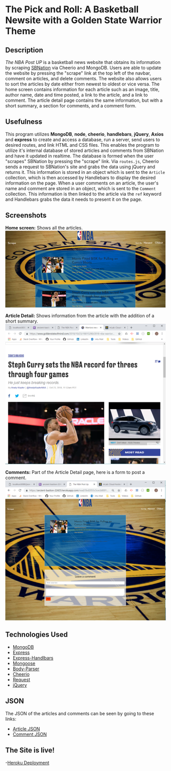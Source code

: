 # The Pick and Roll: A Basketball Newsite with a Golden State Warrior Theme

## Description
*The NBA Post UP* is a basketball news website that obtains its information by scraping [SBNation](https://www.sbnation.com/nba-news-basketball) via Cheerio and MongoDB. Users are able to update the website by pressing the "scrape" link at the top left of the navbar, comment on articles, and delete comments. The website also allows users to sort the articles by date either from newest to oldest or vice versa. The home screen contains information for each article such as an image, title, author name, date and time posted, a link to the article, and a link to comment. The article detail page contains the same information, but with a short summary, a section for comments, and a comment form.


## Usefulness
This program utilizes **MongoDB**, **node**, **cheerio**, **handlebars**, **jQuery**, **Axios** and **express** to create and access a database, run a server, send users to desired routes, and link HTML and CSS files. This enables the program to utilize it's internal database of stored articles and comments from SBNation and have it updated in realtime. The database is formed when the user "scrapes" SBNation by pressing the "scrape" link. Via `routes.js`, Cheerio sends a request to SBNation's site and grabs the data using jQuery and returns it. This information is stored in an object which is sent to the `Article` collection, which is then accessed by Handlebars to display the desired information on the page. When a user comments on an article, the user's name and comment are stored in an object, which is sent to the `Comment` collection. This information is then linked to the article via the `ref` keyword and Handlebars grabs the data it needs to present it on the page.

## Screenshots
**Home screen:** Shows all the articles.
![homescreenpic](https://github.com/jhwillia7/Mongodb-Scraper/blob/master/public/assets/images/mainScreen.PNG)

**Article Detail:** Shows information from the article with the addition of a short summary.
![articledetailspic](https://github.com/jhwillia7/Mongodb-Scraper/blob/master/public/assets/images/Fullarticlepic.PNG)

**Comments:** Part of the Article Detail page, here is a form to post a comment.
![commentscreenpic](https://github.com/jhwillia7/Mongodb-Scraper/blob/master/public/assets/images/commentPage.PNG)


## Technologies Used
- [MongoDB](https://www.mongodb.com/)
- [Express](https://expressjs.com/)
- [Express-Handlbars](https://github.com/ericf/express-handlebars)
- [Mongoose](https://mongoosejs.com/)
- [Body-Parser](https://www.npmjs.com/package/body-parser)
- [Cheerio](https://github.com/cheeriojs/cheerio)
- [Request](https://github.com/request/request)
- [jQuery](https://jquery.com/)


## JSON
The JSON of the articles and comments can be seen by going to these links:
- [Article JSON](https://ancient-bastion-22425.herokuapp.com/json-article)
- [Comment JSON](https://ancient-bastion-22425.herokuapp.com/json-comment)

## The Site is live!
-[Heroku Deployment](https://ancient-bastion-22425.herokuapp.com)

